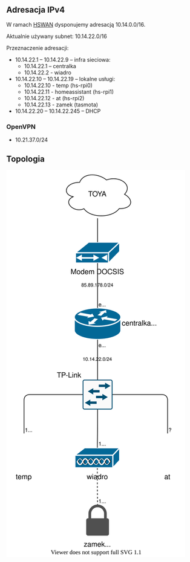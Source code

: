 ## Adresacja IPv4
W ramach [HSWAN](https://wiki.hackerspace.pl/projects:hswan) dysponujemy adresacją 10.14.0.0/16.

Aktualnie używany subnet: 10.14.22.0/16

Przeznaczenie adresacji:
* 10.14.22.1 – 10.14.22.9 – infra sieciowa:
  - 10.14.22.1 – centralka
  - 10.14.22.2 - wiadro
* 10.14.22.10 – 10.14.22.19 – lokalne usługi:
  - 10.14.22.10 - temp (hs-rpi0)
  - 10.14.22.11 - homeassistant (hs-rpi1)
  - 10.14.22.12 - at (hs-rpi2)
  - 10.14.22.13 - zamek (tasmota)
* 10.14.22.20 – 10.14.22.245 – DHCP

### OpenVPN
* 10.21.37.0/24

## Topologia
![Topologia sieci](https://raw.githubusercontent.com/hakierspejs/wiki/master/media-w-wiki/HS-schemat.svg)